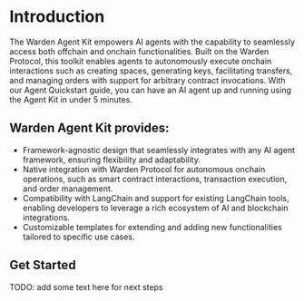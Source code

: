 ﻿---
sidebar_position: 1
---

# Introduction

The Warden Agent Kit empowers AI agents with the capability to seamlessly access both offchain and onchain functionalities. Built on the Warden Protocol, this toolkit enables agents to autonomously execute onchain interactions such as creating spaces, generating keys, facilitating transfers, and managing orders with support for arbitrary contract invocations. With our Agent Quickstart guide, you can have an AI agent up and running using the Agent Kit in under 5 minutes.

## Warden Agent Kit provides:

-   Framework-agnostic design that seamlessly integrates with any AI agent framework, ensuring flexibility and adaptability.
-   Native integration with Warden Protocol for autonomous onchain operations, such as smart contract interactions, transaction execution, and order management.
-   Compatibility with LangChain and support for existing LangChain tools, enabling developers to leverage a rich ecosystem of AI and blockchain integrations.
-   Customizable templates for extending and adding new functionalities tailored to specific use cases.

## Get Started

TODO: add some text here for next steps

